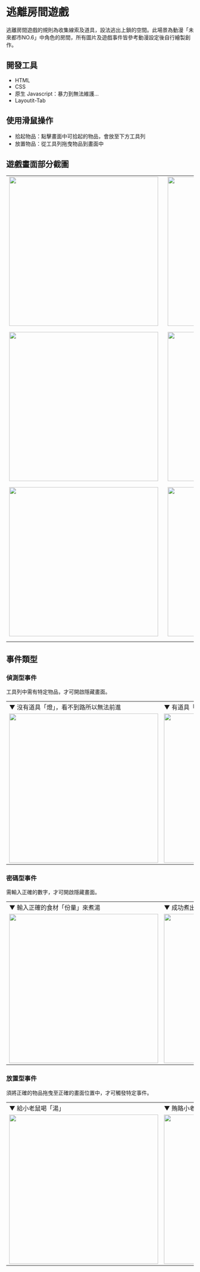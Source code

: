 # 逃離房間遊戲
逃離房間遊戲的規則為收集線索及道具，設法逃出上鎖的空間。此場景為動漫「未來都市NO.6」中角色的房間，所有圖片及遊戲事件皆參考動漫設定後自行繪製創作。

## 開發工具
* HTML
* CSS
* 原生 Javascript：暴力到無法維護...
* Layoutit-Tab

## 使用滑鼠操作
* 拾起物品：點擊畫面中可拾起的物品，會放至下方工具列
* 放置物品：從工具列拖曳物品到畫面中

## 遊戲畫面部分截圖
<table>
  <tr>
    <td>
      <img src="https://i.imgur.com/ps3sYhR.png" width="400" style="margin:0 10px 10px 0">
    </td>
    <td>
      <img src="https://i.imgur.com/ywqkSFa.png" width="400" style="margin:0 10px 10px 0">
    </td>
  </tr>
  <tr>
    <td>
      <img src="https://i.imgur.com/IkJ62GL.png" width="400" style="margin:0 10px 10px 0">
    </td>
    <td>
      <img src="https://i.imgur.com/CZUH3io.png" width="400" style="margin:0 10px 10px 0">
    </td>
  </tr>
  <tr>
    <td>
      <img src="https://i.imgur.com/VpdVNO5.png" width="400" style="margin:0 10px 10px 0">
    </td>
    <td>
      <img src="https://i.imgur.com/275ZWAk.png" width="400" style="margin:0 10px 10px 0">
    </td>
  </tr>
</table>


## 事件類型

### 偵測型事件
工具列中需有特定物品，才可開啟隱藏畫面。

<table>
  <tr>
    <td>▼ 沒有道具「燈」，看不到路所以無法前進</td>
    <td>▼ 有道具「燈」，可進入左右通道</td>
  </tr>
  <tr>
    <td>
      <img src="https://i.imgur.com/fr9g7IB.png" width="400">
    </td>
    <td>
      <img src="https://i.imgur.com/2Q71XvQ.png" width="400">
    </td>
  </tr>
</table>


### 密碼型事件
需輸入正確的數字，才可開啟隱藏畫面。

<table>
  <tr>
    <td>▼ 輸入正確的食材「份量」來煮湯</td>
    <td>▼ 成功煮出能喝的湯，才能進入隱藏畫面</td>
  </tr>
  <tr>
    <td>
      <img src="https://i.imgur.com/kqtjSeo.png" width="400">
    </td>
    <td>
      <img src="https://i.imgur.com/Xs5TzLF.png" width="400">
    </td>
  </tr>
</table>

### 放置型事件
須將正確的物品拖曳至正確的畫面位置中，才可觸發特定事件。

<table>
  <tr>
    <td>▼ 給小老鼠喝「湯」</td>
    <td>▼ 賄賂小老鼠，才能獲得「小老鼠」的幫助喔！</td>
  </tr>
  <tr>
    <td>
      <img src="https://i.imgur.com/scbg0an.png" width="400">
    </td>
    <td>
      <img src="https://i.imgur.com/hMUESyo.png" width="400">
    </td>
  </tr>
</table>

